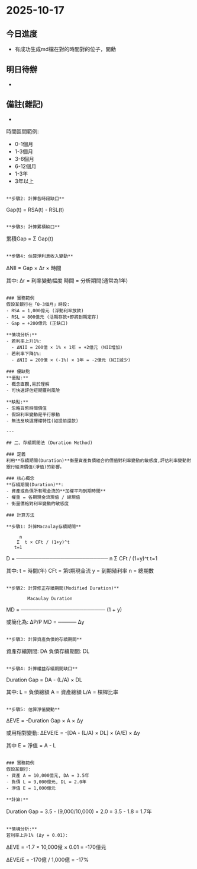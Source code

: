 # 2025-10-17

## 今日進度
- 有成功生成md檔在對的時間對的位子，開勳

## 明日待辦
- 

## 備註(雜記)
- 



時間區間範例:
- 0-1個月
- 1-3個月  
- 3-6個月
- 6-12個月
- 1-3年
- 3年以上
```

**步驟2: 計算各時段缺口**
```
Gap(t) = RSA(t) - RSL(t)
```

**步驟3: 計算累積缺口**
```
累積Gap = Σ Gap(t)
```

**步驟4: 估算淨利息收入變動**
```
ΔNII = Gap × Δr × 時間

其中:
Δr = 利率變動幅度
時間 = 分析期間(通常為1年)
```

### 實務範例
假設某銀行在「0-3個月」時段:
- RSA = 1,000億元 (浮動利率放款)
- RSL = 800億元 (活期存款+即將到期定存)
- Gap = +200億元 (正缺口)

**情境分析:**
- 若利率上升1%:
  - ΔNII = 200億 × 1% × 1年 = +2億元 (NII增加)
- 若利率下降1%:
  - ΔNII = 200億 × (-1%) × 1年 = -2億元 (NII減少)

### 優缺點
**優點:**
- 概念直觀,易於理解
- 可快速評估短期獲利風險

**缺點:**
- 忽略貨幣時間價值
- 假設利率變動是平行移動
- 無法反映選擇權特性(如提前還款)

---

## 二、存續期間法 (Duration Method)

### 定義
利用**存續期間(Duration)**衡量資產負債組合的價值對利率變動的敏感度,評估利率變動對銀行經濟價值(淨值)的影響。

### 核心概念
**存續期間(Duration)**:
- 資產或負債所有現金流的**加權平均到期時間**
- 權重 = 各期現金流現值 / 總現值
- 衡量價格對利率變動的敏感度

### 計算方法

**步驟1: 計算Macaulay存續期間**
```
         n
        Σ  t × CFt / (1+y)^t
       t=1
D = ─────────────────────────
         n
        Σ  CFt / (1+y)^t
       t=1

其中:
t = 時間(年)
CFt = 第t期現金流
y = 到期殖利率
n = 總期數
```

**步驟2: 計算修正存續期間(Modified Duration)**
```
            Macaulay Duration
MD = ───────────────────────
            (1 + y)

或簡化為:
      ΔP/P
MD = ─────
       Δy
```

**步驟3: 計算資產負債的存續期間**
```
資產存續期間: DA
負債存續期間: DL
```

**步驟4: 計算權益存續期間缺口**
```
Duration Gap = DA - (L/A) × DL

其中:
L = 負債總額
A = 資產總額
L/A = 槓桿比率
```

**步驟5: 估算淨值變動**
```
ΔEVE = -Duration Gap × A × Δy

或用相對變動:
ΔEVE/E = -[DA - (L/A) × DL] × (A/E) × Δy

其中 E = 淨值 = A - L
```

### 實務範例
假設某銀行:
- 資產 A = 10,000億元, DA = 3.5年
- 負債 L = 9,000億元, DL = 2.0年
- 淨值 E = 1,000億元

**計算:**
```
Duration Gap = 3.5 - (9,000/10,000) × 2.0
            = 3.5 - 1.8
            = 1.7年
```

**情境分析:**
若利率上升1% (Δy = 0.01):
```
ΔEVE = -1.7 × 10,000億 × 0.01
     = -170億元

ΔEVE/E = -170億 / 1,000億 = -17%
